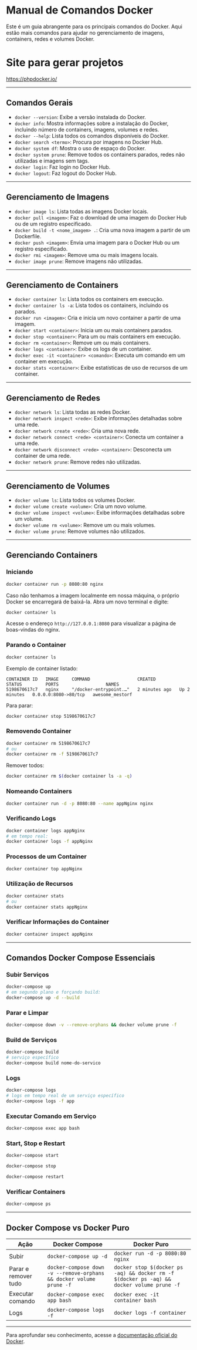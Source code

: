 # Manual de Comandos Docker

Este é um guia abrangente para os principais comandos do Docker. Aqui estão mais comandos para ajudar no gerenciamento de imagens, containers, redes e volumes Docker.

# Site para gerar projetos
https://phpdocker.io/

---

## Comandos Gerais

- `docker --version`: Exibe a versão instalada do Docker.
- `docker info`: Mostra informações sobre a instalação do Docker, incluindo número de containers, imagens, volumes e redes.
- `docker --help`: Lista todos os comandos disponíveis do Docker.
- `docker search <termo>`: Procura por imagens no Docker Hub.
- `docker system df`: Mostra o uso de espaço do Docker.
- `docker system prune`: Remove todos os containers parados, redes não utilizadas e imagens sem tags.
- `docker login`: Faz login no Docker Hub.
- `docker logout`: Faz logout do Docker Hub.

---

## Gerenciamento de Imagens

- `docker image ls`: Lista todas as imagens Docker locais.
- `docker pull <imagem>`: Faz o download de uma imagem do Docker Hub ou de um registro especificado.
- `docker build -t <nome_imagem> .`: Cria uma nova imagem a partir de um Dockerfile.
- `docker push <imagem>`: Envia uma imagem para o Docker Hub ou um registro especificado.
- `docker rmi <imagem>`: Remove uma ou mais imagens locais.
- `docker image prune`: Remove imagens não utilizadas.

---

## Gerenciamento de Containers

- `docker container ls`: Lista todos os containers em execução.
- `docker container ls -a`: Lista todos os containers, incluindo os parados.
- `docker run <imagem>`: Cria e inicia um novo container a partir de uma imagem.
- `docker start <container>`: Inicia um ou mais containers parados.
- `docker stop <container>`: Para um ou mais containers em execução.
- `docker rm <container>`: Remove um ou mais containers.
- `docker logs <container>`: Exibe os logs de um container.
- `docker exec -it <container> <comando>`: Executa um comando em um container em execução.
- `docker stats <container>`: Exibe estatísticas de uso de recursos de um container.

---

## Gerenciamento de Redes

- `docker network ls`: Lista todas as redes Docker.
- `docker network inspect <rede>`: Exibe informações detalhadas sobre uma rede.
- `docker network create <rede>`: Cria uma nova rede.
- `docker network connect <rede> <container>`: Conecta um container a uma rede.
- `docker network disconnect <rede> <container>`: Desconecta um container de uma rede.
- `docker network prune`: Remove redes não utilizadas.

---

## Gerenciamento de Volumes

- `docker volume ls`: Lista todos os volumes Docker.
- `docker volume create <volume>`: Cria um novo volume.
- `docker volume inspect <volume>`: Exibe informações detalhadas sobre um volume.
- `docker volume rm <volume>`: Remove um ou mais volumes.
- `docker volume prune`: Remove volumes não utilizados.

---

## Gerenciando Containers

### Iniciando

```bash
docker container run -p 8080:80 nginx
```

Caso não tenhamos a imagem localmente em nossa máquina, o próprio Docker se encarregará de baixá-la. Abra um novo terminal e digite:

```bash
docker container ls
```

Acesse o endereço `http://127.0.0.1:8080` para visualizar a página de boas-vindas do nginx.

### Parando o Container

```bash
docker container ls
```

Exemplo de container listado:
```
CONTAINER ID   IMAGE     COMMAND                  CREATED         STATUS         PORTS                  NAMES
5198670617c7   nginx     "/docker-entrypoint.…"   2 minutes ago   Up 2 minutes   0.0.0.0:8080->80/tcp   awesome_mestorf
```

Para parar:
```bash
docker container stop 5198670617c7
```

### Removendo Container

```bash
docker container rm 5198670617c7
# ou
docker container rm -f 5198670617c7
```

Remover todos:
```bash
docker container rm $(docker container ls -a -q)
```

### Nomeando Containers

```bash
docker container run -d -p 8080:80 --name appNginx nginx
```

### Verificando Logs

```bash
docker container logs appNginx
# em tempo real:
docker container logs -f appNginx
```

### Processos de um Container

```bash
docker container top appNginx
```

### Utilização de Recursos

```bash
docker container stats
# ou
docker container stats appNginx
```

### Verificar Informações do Container

```bash
docker container inspect appNginx
```

---

## Comandos Docker Compose Essenciais

### Subir Serviços
```bash
docker-compose up
# em segundo plano e forçando build:
docker-compose up -d --build
```

### Parar e Limpar
```bash
docker-compose down -v --remove-orphans && docker volume prune -f
```

### Build de Serviços
```bash
docker-compose build
# serviço específico
docker-compose build nome-do-servico
```

### Logs
```bash
docker-compose logs
# logs em tempo real de um serviço específico
docker-compose logs -f app
```

### Executar Comando em Serviço
```bash
docker-compose exec app bash
```

### Start, Stop e Restart
```bash
docker-compose start

docker-compose stop

docker-compose restart
```

### Verificar Containers
```bash
docker-compose ps
```

---

## Docker Compose vs Docker Puro

| Ação | Docker Compose | Docker Puro |
|------|----------------|-------------|
| Subir | `docker-compose up -d` | `docker run -d -p 8080:80 nginx` |
| Parar e remover tudo | `docker-compose down -v --remove-orphans && docker volume prune -f` | `docker stop $(docker ps -aq) && docker rm -f $(docker ps -aq) && docker volume prune -f` |
| Executar comando | `docker-compose exec app bash` | `docker exec -it container bash` |
| Logs | `docker-compose logs -f` | `docker logs -f container` |

---

Para aprofundar seu conhecimento, acesse a [documentação oficial do Docker](https://docs.docker.com/).
